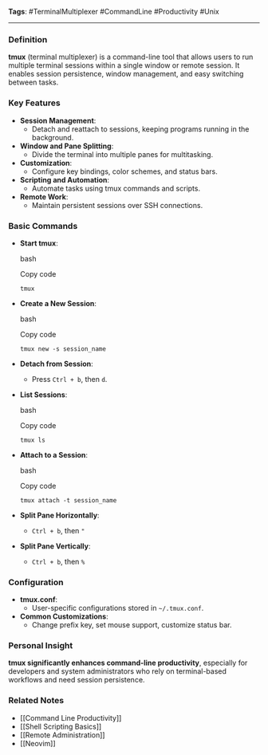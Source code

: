 **Tags**: #TerminalMultiplexer #CommandLine #Productivity #Unix

---

### Definition

**tmux** (terminal multiplexer) is a command-line tool that allows users to run multiple terminal sessions within a single window or remote session. It enables session persistence, window management, and easy switching between tasks.

### Key Features

- **Session Management**:
    - Detach and reattach to sessions, keeping programs running in the background.
- **Window and Pane Splitting**:
    - Divide the terminal into multiple panes for multitasking.
- **Customization**:
    - Configure key bindings, color schemes, and status bars.
- **Scripting and Automation**:
    - Automate tasks using tmux commands and scripts.
- **Remote Work**:
    - Maintain persistent sessions over SSH connections.

### Basic Commands

- **Start tmux**:
    
    bash
    
    Copy code
    
    `tmux`
    
- **Create a New Session**:
    
    bash
    
    Copy code
    
    `tmux new -s session_name`
    
- **Detach from Session**:
    - Press `Ctrl + b`, then `d`.
- **List Sessions**:
    
    bash
    
    Copy code
    
    `tmux ls`
    
- **Attach to a Session**:
    
    bash
    
    Copy code
    
    `tmux attach -t session_name`
    
- **Split Pane Horizontally**:
    - `Ctrl + b`, then `"`
- **Split Pane Vertically**:
    - `Ctrl + b`, then `%`

### Configuration

- **tmux.conf**:
    - User-specific configurations stored in `~/.tmux.conf`.
- **Common Customizations**:
    - Change prefix key, set mouse support, customize status bar.

### Personal Insight

**tmux significantly enhances command-line productivity**, especially for developers and system administrators who rely on terminal-based workflows and need session persistence.

### Related Notes

- [[Command Line Productivity]]
- [[Shell Scripting Basics]]
- [[Remote Administration]]
- [[Neovim]]